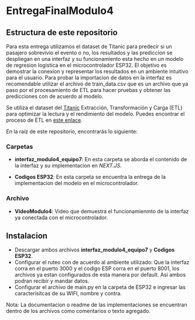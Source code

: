 # EntregaFinalModulo4

## Estructura de este repositorio

Para esta entrega utilizamos el dataset de Titanic para predecir si un pasajero sobrevivio el evento o no, los resultados y las prediccion se despliegan en una interfaz y su funcionamiento esta hecho en un modelo de regresion logistica en el microcontrolador ESP32. El objetivo es demostrar la conexion y representar los resultados en un ambiente intuitivo para el usuario. Para probar la importacion de datos en la interfaz es recomendable utilizar el archivo de train_data.csv que es un archivo que ya paso por el procesamiento de ETL para hacer pruebas y obtener las predicciones con de acuerdo al modelo. 

Se utiliza el dataset del [Titanic](https://www.kaggle.com/competitions/titanic/data)
Extracción, Transformación y Carga (ETL) para optimizar la lectura y el rendimiento del modelo. Puedes encontrar el proceso de ETL en [este enlace](https://github.com/ArturoGarzaTec/TC3006C.101_Equipo.git).

En la raíz de este repositorio, encontrarás lo siguiente:

### Carpetas

- **interfaz_modulo4_equipo7**: En esta carpeta se aborda el contenido de la interfaz y su implementacion en *NEXT.JS*.

- **Codigos ESP32**: En esta carpeta se encuentra la entrega de la implementacion del modelo en el microcontrolador.

### Archivo

- **VideoModulo4**: Video que demuestra el funcionamienmto de la interfaz ya conectada con el microcontrolador.

## Instalacion

- Descargar ambos archivos **interfaz_modulo4_equipo7** y **Codigos ESP32**.
- Configurar el ruteo con de acuerdo al ambiente utilizado: Que la interfaz corra en el puerto 3000 y el codigo ESP corra en el puerto 8001, los archivos ya estan configurados de esta manera por default. Asi ambos podran recibir y mandar datos.
- Configurar el archivo de main.py en la carpeta de ESP32 e ingresar las caracterisitcas de su WIFI, nombre y contra. 


    
Nota: La documentacion o readme de las implementaciones se encuentran dentro de los archivos como comentarios o texto agregado. 
